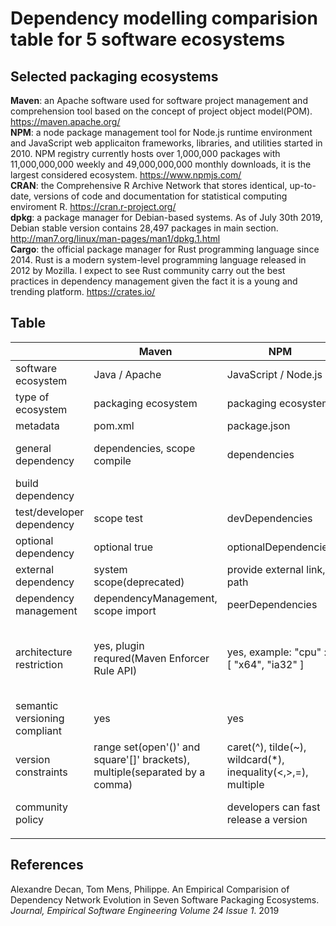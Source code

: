 # Dependency modelling comparision table for 5 software ecosystems

## Selected packaging ecosystems

**Maven**: an Apache software used for software project management and comprehension tool based on the concept of project object model(POM). https://maven.apache.org/ <br>
**NPM**: a node package management tool for Node.js runtime environment and JavaScript web applicaiton frameworks, libraries, and utilities started in 2010. NPM registry currently hosts over 1,000,000 packages with 11,000,000,000 weekly and 49,000,000,000 monthly downloads, it is the largest considered ecosystem. https://www.npmjs.com/ <br>
**CRAN**: the Comprehensive R Archive Network that stores identical, up-to-date, versions of code and documentation for statistical computing enviroment R. https://cran.r-project.org/ <br>
**dpkg**: a package manager for Debian-based systems. As of July 30th 2019, Debian stable version contains 28,497 packages in main section. http://man7.org/linux/man-pages/man1/dpkg.1.html <br>
**Cargo**: the official package manager for Rust programming language since 2014. Rust is a modern system-level programming language released in 2012 by Mozilla. I expect to see Rust community carry out the best practices in dependency management given the fact it is a young and trending platform. https://crates.io/ <br>

## Table

|                               | Maven                                                                       | NPM                                                            | CRAN                                                        | dpkg                                                   | Cargo                                                                |
| ----------------------------- | --------------------------------------------------------------------------- | -------------------------------------------------------------- | ----------------------------------------------------------- | ------------------------------------------------------ | -------------------------------------------------------------------- |
| software ecosystem            | Java / Apache                                                               | JavaScript / Node.js                                           | R                                                           | Debian / Linux OS                                      | Rust                                                                 |
| type of ecosystem             | packaging ecosystem                                                         | packaging ecosystem                                            | packaging ecosystem                                         | distribution for Linux OSs                             | packaging ecosystem                                                  |
| metadata                      | pom.xml                                                                     | package.json                                                   | DESCRIPTION                                                 | DEBIAN/control                                         | Cargo.toml                                                           |
| general dependency            | dependencies, scope compile                                                 | dependencies                                                   | Depends(attach), Imports(namespace required)                | Depends, Pre-Depends                                   | dependencies                                                         |
| build dependency              |                                                                             |                                                                | Build-Depends for source package                            | Build-Depends for source package                       | build-dependencies                                                   |
| test/developer dependency     | scope test                                                                  | devDependencies                                                |                                                             |                                                        | dev-dependencies                                                     |
| optional dependency           | optional true                                                               | optionalDependencies                                           | Suggests                                                    | Recommands, Suggests                                   | optional = true                                                      |
| external dependency           | system scope(deprecated)                                                    | provide external link, path                                    |                                                             |                                                        | registry=,git= branch=, path=                                        |
| dependency management         | dependencyManagement, scope import                                          | peerDependencies                                               |                                                             |                                                        |                                                                      |
| architecture restriction      | yes, plugin requred(Maven Enforcer Rule API)                                | yes, example: "cpu" : [ "x64", "ia32" ]                        | no, but supported during installation                       | yes, example: [linux-any], [!amd64], [any-i386]        | no, but can be specified using RUSTFLAGS in cargo configuration file |
| semantic versioning compliant | yes                                                                         | yes                                                            | no, major.minor.patch.dev                                   | possible, [epoch:]upstream_version[-debian_revision]   | yes                                                                  |
| version constraints           | range set(open'()' and square'[]' brackets), multiple(separated by a comma) | caret(^), tilde(~), wildcard(*), inequality(<,>,=), multiple   |  inequality(<,>,=)                                          |  inequality(<,>,=), multiple                           | caret(^), tilde(~), wildcard(*), inequality(<,>,=)                   |
| community policy              |                                                                             | developers can fast release a version                          | rolling release, CRAN checks, always install latest version |                                                        |                                                                      |
|                               |                                                                             |                                                                |                                                             |                                                        |                                                                      |
## References
Alexandre Decan, Tom Mens, Philippe. An Empirical Comparision of Dependency Network Evolution in Seven Software Packaging Ecosystems. *Journal, Empirical Software Engineering Volume 24 Issue 1*. 2019
